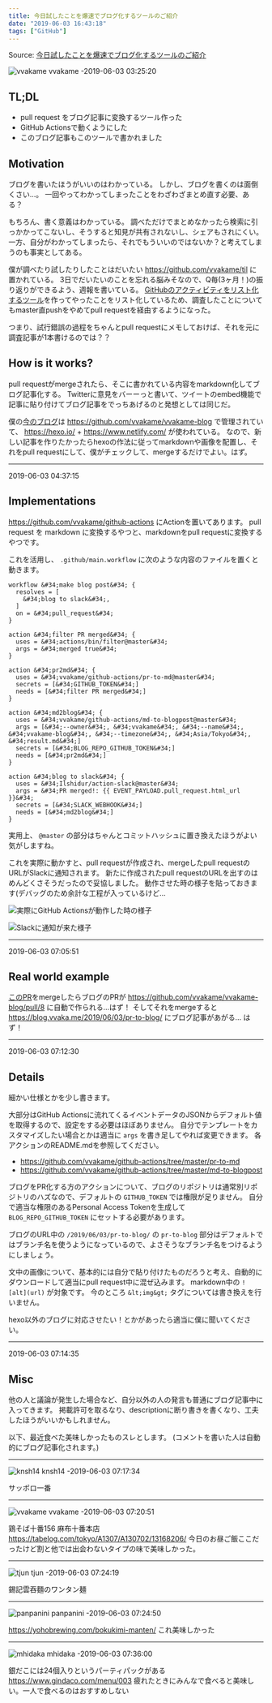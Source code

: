 ```yaml
---
title: 今日試したことを爆速でブログ化するツールのご紹介
date: "2019-06-03 16:43:18"
tags: ["GitHub"]
---
```


Source: [今日試したことを爆速でブログ化するツールのご紹介](https://github.com/vvakame/til/pull/38)

![vvakame](https://github.com/vvakame.png?size=64) vvakame -2019-06-03 03:25:20

## TL;DL

* pull request をブログ記事に変換するツール作った
* GitHub Actionsで動くようにした
* このブログ記事もこのツールで書かれました

## Motivation

ブログを書いたほうがいいのはわかっている。
しかし、ブログを書くのは面倒くさい…。
一回やってわかってしまったことをわざわざまとめ直す必要、ある？

もちろん、書く意義はわかっている。
調べただけでまとめなかったら検索に引っかかってこないし、そうすると知見が共有されないし、シェアもされにくい。
一方、自分がわかってしまったら、それでもういいのではないか？と考えてしまうのも事実としてある。

僕が調べたり試したりしたことはだいたい https://github.com/vvakame/til に置かれている。
3日でだいたいのことを忘れる脳みそなので、Q毎(3ヶ月！)の振り返りができるよう、週報を書いている。
[GitHubのアクティビティをリスト化するツール](https://github.com/vvakame/til/tree/a3385ae623be2a80488b5b902d260b3ad11165c8/graphql/fetch-github-activities)を作ってやったことをリスト化しているため、調査したことについてもmaster直pushをやめてpull requestを経由するようになった。

つまり、試行錯誤の過程をちゃんとpull requestにメモしておけば、それを元に調査記事が1本書けるのでは？？

## How is it works?

pull requestがmergeされたら、そこに書かれている内容をmarkdown化してブログ記事化する。
Twitterに意見をバーーっと書いて、ツイートのembed機能で記事に貼り付けてブログ記事をでっちあげるのと発想としては同じだ。

僕の[今のブログ](https://blog.vvaka.me/)は https://github.com/vvakame/vvakame-blog で管理されていて、 https://hexo.io/ &#43; https://www.netlify.com/ が使われている。
なので、新しい記事を作りたかったらhexoの作法に従ってmarkdownや画像を配置し、それをpull requestにして、僕がチェックして、mergeするだけでよい。はず。


---

2019-06-03 04:37:15

## Implementations

https://github.com/vvakame/github-actions にActionを置いてあります。
pull request を markdown に変換するやつと、markdownをpull requestに変換するやつです。

これを活用し、 `.github/main.workflow` に次のような内容のファイルを置くと動きます。

```hcl
workflow &#34;make blog post&#34; {
  resolves = [
    &#34;blog to slack&#34;,
  ]
  on = &#34;pull_request&#34;
}

action &#34;filter PR merged&#34; {
  uses = &#34;actions/bin/filter@master&#34;
  args = &#34;merged true&#34;
}

action &#34;pr2md&#34; {
  uses = &#34;vvakame/github-actions/pr-to-md@master&#34;
  secrets = [&#34;GITHUB_TOKEN&#34;]
  needs = [&#34;filter PR merged&#34;]
}

action &#34;md2blog&#34; {
  uses = &#34;vvakame/github-actions/md-to-blogpost@master&#34;
  args = [&#34;--owner&#34;, &#34;vvakame&#34;, &#34;--name&#34;, &#34;vvakame-blog&#34;, &#34;--timezone&#34;, &#34;Asia/Tokyo&#34;, &#34;result.md&#34;]
  secrets = [&#34;BLOG_REPO_GITHUB_TOKEN&#34;]
  needs = [&#34;pr2md&#34;]
}

action &#34;blog to slack&#34; {
  uses = &#34;Ilshidur/action-slack@master&#34;
  args = &#34;PR merged!: {{ EVENT_PAYLOAD.pull_request.html_url }}&#34;
  secrets = [&#34;SLACK_WEBHOOK&#34;]
  needs = [&#34;md2blog&#34;]
}
```

実用上、 `@master` の部分はちゃんとコミットハッシュに置き換えたほうがよい気がしますね。

これを実際に動かすと、pull requestが作成され、mergeしたpull requestのURLがSlackに通知されます。
新たに作成されたpull requestのURLを出すのはめんどくさそうだったので妥協しました。
動作させた時の様子を貼っておきます(デバッグのため余計な工程が入っているけど…

![実際にGitHub Actionsが動作した時の様子](/images/eb365923e8bc28bf43d986938faa90b1.png)

![Slackに通知が来た様子](/images/28ced46fc2142c6a76c81bd4d8cc37d7.png)


---

2019-06-03 07:05:51

## Real world example

[このPR](https://github.com/vvakame/til/pull/38)をmergeしたらブログのPRが https://github.com/vvakame/vvakame-blog/pull/8 に自動で作られる…はず！
そしてそれをmergeすると https://blog.vvaka.me/2019/06/03/pr-to-blog/ にブログ記事があがる… はず！


---

2019-06-03 07:12:30

## Details

細かい仕様とかを少し書きます。

大部分はGitHub Actionsに流れてくるイベントデータのJSONからデフォルト値を取得するので、設定をする必要はほぼありません。
自分でテンプレートをカスタマイズしたい場合とかは適当に `args` を書き足してやれば変更できます。
各アクションのREADME.mdを参照してください。

* https://github.com/vvakame/github-actions/tree/master/pr-to-md
* https://github.com/vvakame/github-actions/tree/master/md-to-blogpost

ブログをPR化する方のアクションについて、ブログのリポジトリは通常別リポジトリのハズなので、デフォルトの `GITHUB_TOKEN` では権限が足りません。
自分で適当な権限のあるPersonal Access Tokenを生成して `BLOG_REPO_GITHUB_TOKEN` にセットする必要があります。

ブログのURL中の `/2019/06/03/pr-to-blog/` の `pr-to-blog` 部分はデフォルトではブランチ名を使うようになっているので、よさそうなブランチ名をつけるようにしましょう。

文中の画像について、基本的には自分で貼り付けたものだろうと考え、自動的にダウンロードして適当にpull request中に混ぜ込みます。
markdown中の `![alt](url)` が対象です。
今のところ `&lt;img&gt;` タグについては書き換えを行いません。

hexo以外のブログに対応させたい！とかがあったら適当に僕に聞いてください。


---

2019-06-03 07:14:35

## Misc

他の人と議論が発生した場合など、自分以外の人の発言も普通にブログ記事中に入ってきます。
掲載許可を取るなり、descriptionに断り書きを書くなり、工夫したほうがいいかもしれません。

以下、最近食べた美味しかったものスレとします。
(コメントを書いた人は自動的にブログ記事化されます。)

---

![knsh14](https://github.com/knsh14.png?size=64) knsh14 -2019-06-03 07:17:34

サッポロ一番

---

![vvakame](https://github.com/vvakame.png?size=64) vvakame -2019-06-03 07:20:51

鶏そば十番156 麻布十番本店
https://tabelog.com/tokyo/A1307/A130702/13168206/
今日のお昼ご飯ここだったけど割と他では出会わないタイプの味で美味しかった。

---

![tjun](https://github.com/tjun.png?size=64) tjun -2019-06-03 07:24:19

錫記雲吞麵のワンタン麺


---

![panpanini](https://github.com/panpanini.png?size=64) panpanini -2019-06-03 07:24:50

https://yohobrewing.com/bokukimi-manten/ これ美味しかった

---

![mhidaka](https://github.com/mhidaka.png?size=64) mhidaka -2019-06-03 07:36:00

銀だこには24個入りというパーティパックがある
https://www.gindaco.com/menu/003
疲れたときにみんなで食べると美味しい。一人で食べるのはおすすめしない
